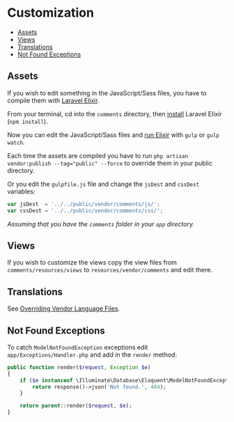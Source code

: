 # Customization

- [Assets](#assets)
- [Views](#views)
- [Translations](#translations)
- [Not Found Exceptions](#not-found-exceptions)

## Assets

If you wish to edit something in the JavaScript/Sass files, you have to compile them with [Laravel Elixir](http://laravel.com/docs/5.2/elixir).

From your terminal, cd into the `comments` directory, then [install](http://laravel.com/docs/5.2/elixir#installation) Laravel Elixir (`npm install`).

Now you can edit the JavaScript/Sass files and [run Elixir](http://laravel.com/docs/5.2/elixir#running-elixir) with `gulp` or `gulp watch`.

Each time the assets are compiled you have to run `php artisan vendor:publish --tag="public" --force` to override them in your public directory. 

Or you edit the `gulpfile.js` file and change the `jsDest` and `cssDest` variables:

```javascript
var jsDest  = '../../public/vendor/comments/js/';
var cssDest = '../../public/vendor/comments/css/';
```
_Assuming that you have the `comments` folder in your `app` directory._

## Views

If you wish to customize the views copy the view files from `comments/resources/views` to `resources/vendor/comments` and edit there.

## Translations

See [Overriding Vendor Language Files](http://laravel.com/docs/5.2/localization#overriding-vendor-language-files).

## Not Found Exceptions

To catch `ModelNotFoundException` exceptions edit `app/Exceptions/Handler.php` and add in the `render` method:

```php
public function render($request, Exception $e)
{
    if ($e instanceof \Illuminate\Database\Eloquent\ModelNotFoundException && $request->ajax()) {
        return response()->json('Not found.', 404);
    }

    return parent::render($request, $e);
}
```
